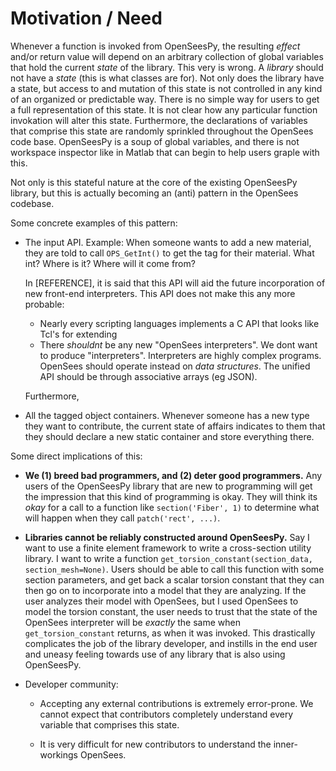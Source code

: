 # Motivation / Need

Whenever a function is invoked from OpenSeesPy, the resulting *effect* and/or
return value will depend on an arbitrary collection of global variables that
hold the current *state* of the library. This very is wrong. A *library* should
not have a *state* (this is what classes are for). Not only does the library
have a state, but access to and mutation of this state is not controlled in any
kind of an organized or predictable way. There is no simple way for users to
get a full representation of this state. It is not clear how any particular
function invokation will alter this state. Furthermore, the declarations of
variables that comprise this state are randomly sprinkled throughout the
OpenSees code base. OpenSeesPy is a soup of global variables, and there is not
workspace inspector like in Matlab that can begin to help users graple with this.

Not only is this stateful nature at the core of the existing OpenSeesPy
library, but this is actually becoming an (anti) pattern in the OpenSees
codebase.

Some concrete examples of this pattern:

- The input API.
  Example: When someone wants to add a new material, they are told to call
  `OPS_GetInt()` to get the tag for their material. What int? Where is it?
  Where will it come from?
  
  In [REFERENCE], it is said that this API will aid the future incorporation
  of new front-end interpreters. This API does not make this any more probable:

    - Nearly every scripting languages implements a C API that looks like Tcl's for extending
    - There *shouldnt* be any new "OpenSees interpreters". We dont want to produce "interpreters".
      Interpreters are highly complex programs. OpenSees should operate instead on *data structures*.
      The unified API should be through associative arrays (eg JSON).

  Furthermore,

- All the tagged object containers. Whenever someone has a new type they want
  to contribute, the current state of affairs indicates to them that
  they should declare a new static container and store everything there.


Some direct implications of this:

- **We (1) breed bad programmers, and (2) deter good programmers.**
  Any users of the OpenSeesPy library that are new to programming will
  get the impression that this kind of programming is okay. They will 
  think its *okay* for a call to a function like `section('Fiber', 1)`
  to determine what will happen when they call `patch('rect', ...)`.

- **Libraries cannot be reliably constructed around OpenSeesPy.** Say I want to use
  a finite element framework to write a cross-section utility library. I want 
  to write a function
  `get_torsion_constant(section_data, section_mesh=None)`. Users should be able to
  call this function with some section parameters, and get back a scalar torsion constant
  that they can then go on to incorporate into a model that they are analyzing.
  If the user analyzes their model with OpenSees, but I used OpenSees to model the torsion
  constant, the user needs to trust that the state of the OpenSees interpreter  will be 
  *exactly* the same when `get_torsion_constant` returns, as when it was invoked. This
  drastically complicates the job of the library developer, and instills in the end user
  and uneasy feeling towards use of any library that is also using OpenSeesPy.


- Developer community:
  - Accepting any external contributions is extremely error-prone. 
    We cannot expect that contributors completely understand every
    variable that comprises this state.

  - It is very difficult for new contributors to understand the inner-workings
    OpenSees. 


